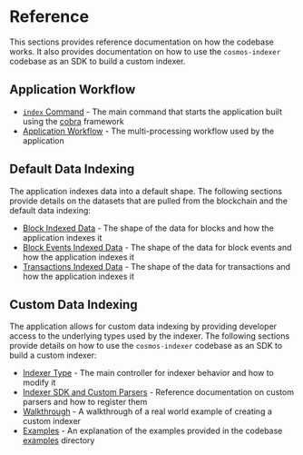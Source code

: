# Reference

This sections provides reference documentation on how the codebase works. It also provides documentation on how to use the `cosmos-indexer` codebase as an SDK to build a custom indexer.

## Application Workflow

- [`index` Command](./index_command.md) - The main command that starts the application built using the [cobra](https://cobra.dev/) framework
- [Application Workflow](./application_workflow.md) - The multi-processing workflow used by the application

## Default Data Indexing

The application indexes data into a default shape. The following sections provide details on the datasets that are pulled from the blockchain and the default data indexing:

- [Block Indexed Data](./block_indexed_data.md) - The shape of the data for blocks and how the application indexes it
- [Block Events Indexed Data](./block_events_indexed_data.md) - The shape of the data for block events and how the application indexes it
- [Transactions Indexed Data](./transactions_indexed_data.md) - The shape of the data for transactions and how the application indexes it

## Custom Data Indexing

The application allows for custom data indexing by providing developer access to the underlying types used by the indexer. The following sections provide details on how to use the `cosmos-indexer` codebase as an SDK to build a custom indexer:

- [Indexer Type](./indexer_type.md) - The main controller for indexer behavior and how to modify it
- [Indexer SDK and Custom Parsers](./indexer_sdk_and_custom_parsers.md) - Reference documentation on custom parsers and how to register them
- [Walkthrough](./custom_indexer_walkthrough.md) - A walkthrough of a real world example of creating a custom indexer
- [Examples](./custom_indexer_examples.md) - An explanation of the examples provided in the codebase [examples](https://github.com/scalarorg/xchains-indexer/tree/main/examples) directory

